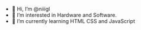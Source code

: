 - 👋 Hi, I’m @niiigl
- 👀 I’m interested in Hardware and Software.
- 🌱 I’m currently learning HTML CSS and JavaScript

<!---
niiigl/niiigl is a ✨ special ✨ repository because its `README.md` (this file) appears on your GitHub profile.
You can click the Preview link to take a look at your changes.
--->
